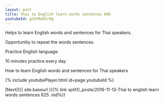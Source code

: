 ```yaml
---
layout: post
title: Thai to English learn words sentences 696 
youtubeId: grkYRo0Ir9g
---
```

 
 
Helps to learn English words and sentences for Thai speakers.

Opportunitiy to repeat the words sentences. 

Practice English language. 
 
10 minutes practice every day. 
 
How to learn English words and sentences for Thai speakers 
 
{% include youtubePlayer.html id=page.youtubeId %}
 
 
[Next]({{ site.baseurl }}{% link  split1/_posts/2016-11-13-Thai to english learn words sentences 625 .md%})
 
